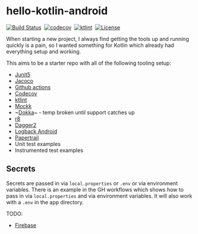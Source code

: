 # hello-kotlin-android
[![Build Status](https://github.com/compscidr/hello-kotlin-android/workflows/Gradle%20Build/badge.svg)](https://github.com/compscidr/hello-kotlin-android/actions)&nbsp;
[![codecov](https://codecov.io/gh/compscidr/hello-kotlin-android/branch/main/graph/badge.svg?token=KQYUqNQ3Da)](https://codecov.io/gh/compscidr/hello-kotlin-android)&nbsp;
[![ktlint](https://img.shields.io/badge/code%20style-%E2%9D%A4-FF4081.svg)](https://ktlint.github.io/)&nbsp;
[![License](https://img.shields.io/badge/License-Apache%202.0-blue.svg)](https://opensource.org/licenses/Apache-2.0)

When starting a new project, I always find getting the tools up and running quickly is a pain, so I
wanted something for Kotlin which already had everything setup and working.

This aims to be a starter repo with all of the following tooling setup:
* [Junit5](https://junit.org/junit5/docs/current/user-guide/)
* [Jacoco](https://www.eclemma.org/jacoco/) 
* [Github actions](https://github.com/marketplace/actions/gradle-android)
* [Codecov](https://codecov.io/)
* [ktlint](https://ktlint.github.io/)
* [Mockk](https://mockk.io/ANDROID.html)
* ~[Dokka](https://github.com/Kotlin/dokka)~ - temp broken until support catches up
* [r8](https://android-developers.googleblog.com/2018/11/r8-new-code-shrinker-from-google-is.html)
* [Dagger2](https://medium.com/@elye.project/dagger-2-for-dummies-in-kotlin-with-one-page-simple-code-project-618a5f9f2fe8)
* [Logback Android](https://github.com/tony19/logback-android)
* [Papertrail](https://papertrailapp.com/)
* Unit test examples
* Instrumented test examples

## Secrets
Secrets are passed in via `local.properties` or `.env` or via environment variables. There is an example in the GH workflows which shows how to pass in via
`local.properties` and via environment variables. It will also work with a `.env` in the app directory.

TODO:
* [Firebase](https://firebase.google.com/docs/crashlytics)
